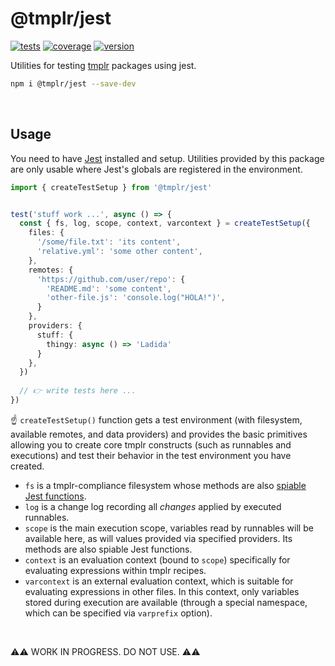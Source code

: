 # @tmplr/jest

[![tests](https://github.com/loreanvictor/tmplr-jest/actions/workflows/test.yml/badge.svg)](https://github.com/loreanvictor/tmplr-jest/actions/workflows/test.yml)
[![coverage](https://github.com/loreanvictor/tmplr-jest/actions/workflows/coverage.yml/badge.svg)](https://github.com/loreanvictor/tmplr-jest/actions/workflows/coverage.yml)
[![version](https://img.shields.io/npm/v/@tmplr/jest?logo=npm)](https://www.npmjs.com/package/@tmplr/jest)

Utilities for testing [tmplr](https://github.com/loreanvictor/tmplr) packages using jest.

```bash
npm i @tmplr/jest --save-dev
```

<br>

## Usage

You need to have [Jest](https://jestjs.io) installed and setup. Utilities provided by this package are only usable where Jest's globals are registered in the environment.

```ts
import { createTestSetup } from '@tmplr/jest'


test('stuff work ...', async () => {
  const { fs, log, scope, context, varcontext } = createTestSetup({
    files: {
      '/some/file.txt': 'its content',
      'relative.yml': 'some other content',
    },
    remotes: {
      'https://github.com/user/repo': {
        'README.md': 'some content',
        'other-file.js': 'console.log("HOLA!")',
      }
    },
    providers: {
      stuff: {
        thingy: async () => 'Ladida'
      }
    },
  })
 
  // 👉 write tests here ...
})
```

☝️ `createTestSetup()` function gets a test environment (with filesystem, available remotes, and data providers) and provides the basic primitives
allowing you to create core tmplr constructs (such as runnables and executions) and test their behavior in the test environment you have created.

- `fs` is a tmplr-compliance filesystem whose methods are also [spiable Jest functions](https://jestjs.io/docs/mock-functions).
- `log` is a change log recording all _changes_ applied by executed runnables.
- `scope` is the main execution scope, variables read by runnables will be available here, as will values provided via specified providers. Its methods are also spiable Jest functions.
- `context` is an evaluation context (bound to `scope`) specifically for evaluating expressions within tmplr recipes.
- `varcontext` is an external evaluation context, which is suitable for evaluating expressions in other files. In this context, only variables stored during execution are available (through a special namespace, which can be specified via `varprefix` option).

<br>

⚠️⚠️ WORK IN PROGRESS. DO NOT USE. ⚠️⚠️
